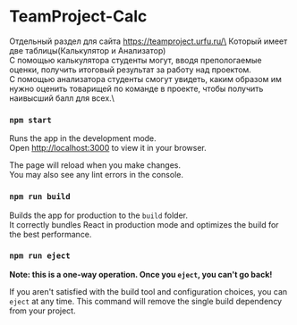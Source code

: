 # TeamProject-Calc
Отдельный раздел для сайта https://teamproject.urfu.ru/\
Который имеет две таблицы(Калькулятор и Анализатор)\
С помощью калькулятора студенты могут, вводя препологаемые оценки, получить итоговый результат за работу над проектом.\
С помощью анализатора студенты смогут увидеть, каким образом им нужно оценить товарищей по команде в проекте, чтобы получить наивысший балл для всех.\


### `npm start`

Runs the app in the development mode.\
Open [http://localhost:3000](http://localhost:3000) to view it in your browser.

The page will reload when you make changes.\
You may also see any lint errors in the console.

### `npm run build`

Builds the app for production to the `build` folder.\
It correctly bundles React in production mode and optimizes the build for the best performance.


### `npm run eject`

**Note: this is a one-way operation. Once you `eject`, you can't go back!**

If you aren't satisfied with the build tool and configuration choices, you can `eject` at any time. This command will remove the single build dependency from your project.


